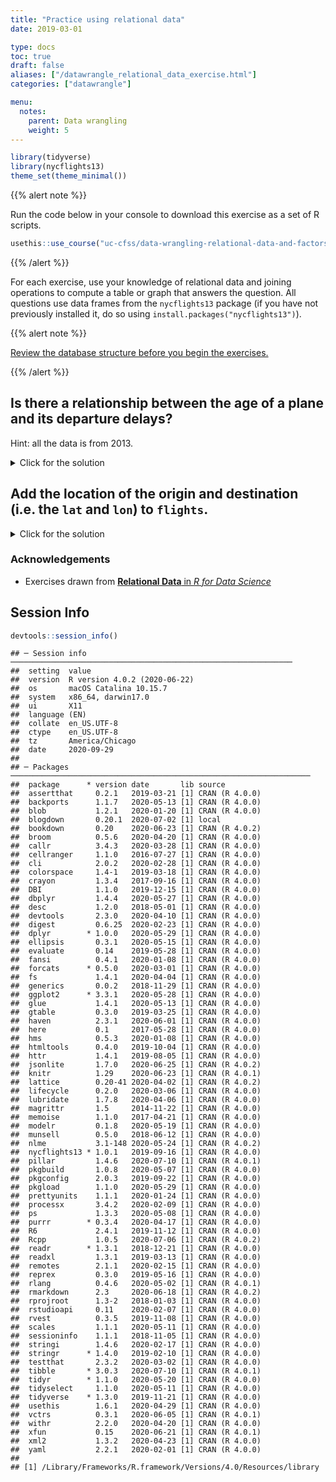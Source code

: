 ```yaml
---
title: "Practice using relational data"
date: 2019-03-01

type: docs
toc: true
draft: false
aliases: ["/datawrangle_relational_data_exercise.html"]
categories: ["datawrangle"]

menu:
  notes:
    parent: Data wrangling
    weight: 5
---
```





```r
library(tidyverse)
library(nycflights13)
theme_set(theme_minimal())
```

{{% alert note %}}

Run the code below in your console to download this exercise as a set of R scripts.

```r
usethis::use_course("uc-cfss/data-wrangling-relational-data-and-factors")
```

{{% /alert %}}

For each exercise, use your knowledge of relational data and joining operations to compute a table or graph that answers the question. All questions use data frames from the `nycflights13` package (if you have not previously installed it, do so using `install.packages("nycflights13")`).

{{% alert note %}}

[Review the database structure before you begin the exercises.](http://r4ds.had.co.nz/relational-data.html#nycflights13-relational)

{{% /alert %}}

## Is there a relationship between the age of a plane and its departure delays?

Hint: all the data is from 2013.

<details> 
  <summary>Click for the solution</summary>
  <p>
  
The first step is to calculate the age of each plane. To do that, use `planes` and the `age` variable:


```r
(plane_ages <- planes %>%
  mutate(age = 2013 - year) %>%
  select(tailnum, age))
```

```
## # A tibble: 3,322 x 2
##    tailnum   age
##    <chr>   <dbl>
##  1 N10156      9
##  2 N102UW     15
##  3 N103US     14
##  4 N104UW     14
##  5 N10575     11
##  6 N105UW     14
##  7 N107US     14
##  8 N108UW     14
##  9 N109UW     14
## 10 N110UW     14
## # … with 3,312 more rows
```

The best approach to answering this question is a visualization. There are several different types of visualizations you could implement (e.g. scatterplot with smoothing line, line graph of average delay by age). The important thing is that we need to combine `flights` with `plane_ages` to determine for each flight the age of the plane. This is another mutating join. The best choice is `inner_join()` as this will automatically remove any rows in `flights` where we don't have age data on the plane.


```r
# smoothing line
flights %>%
  inner_join(y = plane_ages) %>%
  ggplot(mapping = aes(x = age, y = dep_delay)) +
  geom_smooth()
```

```
## Joining, by = "tailnum"
```

```
## `geom_smooth()` using method = 'gam' and formula 'y ~ s(x, bs = "cs")'
```

```
## Warning: Removed 9374 rows containing non-finite values (stat_smooth).
```

<img src="/notes/relational-data-exercise_files/figure-html/age-delay-solution-1.png" width="672" />

```r
# line graph of average delay by age
flights %>%
  inner_join(y = plane_ages) %>%
  group_by(age) %>%
  summarise(delay = mean(dep_delay, na.rm = TRUE)) %>%
  ggplot(mapping = aes(x = age, y = delay)) +
  geom_point() +
  geom_line()
```

```
## Joining, by = "tailnum"
```

```
## Warning: Removed 1 rows containing missing values (geom_point).
```

```
## Warning: Removed 1 rows containing missing values (geom_path).
```

<img src="/notes/relational-data-exercise_files/figure-html/age-delay-solution-2.png" width="672" />

In this situation, `left_join()` could also be used because `ggplot()` and `mean(na.rm = TRUE)` drop missing values (remember that `left_join()` keeps all rows from `flights`, even if we don't have information on the plane).


```r
flights %>%
  left_join(y = plane_ages) %>%
  ggplot(mapping = aes(x = age, y = dep_delay)) +
  geom_smooth()
```

```
## Joining, by = "tailnum"
```

```
## `geom_smooth()` using method = 'gam' and formula 'y ~ s(x, bs = "cs")'
```

```
## Warning: Removed 61980 rows containing non-finite values (stat_smooth).
```

<img src="/notes/relational-data-exercise_files/figure-html/age-delay-leftjoin-1.png" width="672" />

```r
flights %>%
  left_join(y = plane_ages) %>%
  group_by(age) %>%
  summarise(delay = mean(dep_delay, na.rm = TRUE)) %>%
  ggplot(mapping = aes(x = age, y = delay)) +
  geom_point() +
  geom_line()
```

```
## Joining, by = "tailnum"
```

```
## Warning: Removed 2 rows containing missing values (geom_point).
```

```
## Warning: Removed 2 rows containing missing values (geom_path).
```

<img src="/notes/relational-data-exercise_files/figure-html/age-delay-leftjoin-2.png" width="672" />

The important takeaway is that departure delays do not appear to increase with plane age -- in fact they seem to decrease slightly (though with an expanding confidence interval). Care to think of a reason why this may be so?

  </p>
</details>

## Add the location of the origin and destination (i.e. the `lat` and `lon`) to `flights`.

<details> 
  <summary>Click for the solution</summary>
  <p>
  
This is a mutating join, and the basic function you need to use here is `left_join()`. We have to perform the joining operation twice since we want to create new variables based on both the destination airport and the origin airport. And because the name of the key variable differs between the data frames, we need to explicitly define how to join the data frames using the `by` argument:


```r
flights %>%
  left_join(y = airports, by = c(dest = "faa")) %>%
  left_join(y = airports, by = c(origin = "faa"))
```

```
## # A tibble: 336,776 x 33
##     year month   day dep_time sched_dep_time dep_delay arr_time
##    <int> <int> <int>    <int>          <int>     <dbl>    <int>
##  1  2013     1     1      517            515         2      830
##  2  2013     1     1      533            529         4      850
##  3  2013     1     1      542            540         2      923
##  4  2013     1     1      544            545        -1     1004
##  5  2013     1     1      554            600        -6      812
##  6  2013     1     1      554            558        -4      740
##  7  2013     1     1      555            600        -5      913
##  8  2013     1     1      557            600        -3      709
##  9  2013     1     1      557            600        -3      838
## 10  2013     1     1      558            600        -2      753
## # … with 336,766 more rows, and 26 more variables: sched_arr_time <int>,
## #   arr_delay <dbl>, carrier <chr>, flight <int>, tailnum <chr>,
## #   origin <chr>, dest <chr>, air_time <dbl>, distance <dbl>, hour <dbl>,
## #   minute <dbl>, time_hour <dttm>, name.x <chr>, lat.x <dbl>,
## #   lon.x <dbl>, alt.x <int>, tz.x <dbl>, dst.x <chr>, tzone.x <chr>,
## #   name.y <chr>, lat.y <dbl>, lon.y <dbl>, alt.y <int>, tz.y <dbl>,
## #   dst.y <chr>, tzone.y <chr>
```

Notice that with this approach, we are joining **all** of the columns in `airports`. The instructions just asked for latitude and longitude, so we can create a copy of `airports` that only includes the necessary variables (`lat` and `lon`, plus the primary key variable `faa`) and join `flights` to that data frame:


```r
airports_lite <- airports %>%
  select(faa, lat, lon)

flights %>%
  left_join(y = airports_lite, by = c(dest = "faa")) %>%
  left_join(y = airports_lite, by = c(origin = "faa"))
```

```
## # A tibble: 336,776 x 23
##     year month   day dep_time sched_dep_time dep_delay arr_time
##    <int> <int> <int>    <int>          <int>     <dbl>    <int>
##  1  2013     1     1      517            515         2      830
##  2  2013     1     1      533            529         4      850
##  3  2013     1     1      542            540         2      923
##  4  2013     1     1      544            545        -1     1004
##  5  2013     1     1      554            600        -6      812
##  6  2013     1     1      554            558        -4      740
##  7  2013     1     1      555            600        -5      913
##  8  2013     1     1      557            600        -3      709
##  9  2013     1     1      557            600        -3      838
## 10  2013     1     1      558            600        -2      753
## # … with 336,766 more rows, and 16 more variables: sched_arr_time <int>,
## #   arr_delay <dbl>, carrier <chr>, flight <int>, tailnum <chr>,
## #   origin <chr>, dest <chr>, air_time <dbl>, distance <dbl>, hour <dbl>,
## #   minute <dbl>, time_hour <dttm>, lat.x <dbl>, lon.x <dbl>, lat.y <dbl>,
## #   lon.y <dbl>
```

This is better, but now we have two sets of latitude and longitude variables in the data frame: one for the destination airport, and one for the origin airport. When we perform the second `left_join()` operation, to avoid duplicate variable names the function automatically adds generic `.x` and `.y` suffixes to the output to disambiguate them. This is nice, but we might want something more intuitive to explicitly identify which variables are associated with the destination vs. the origin. To do that, we override the default `suffix` argument with custom suffixes:


```r
airports_lite <- airports %>%
  select(faa, lat, lon)

flights %>%
  left_join(y = airports_lite, by = c(dest = "faa")) %>%
  left_join(y = airports_lite, by = c(origin = "faa"), suffix = c(".dest", ".origin"))
```

```
## # A tibble: 336,776 x 23
##     year month   day dep_time sched_dep_time dep_delay arr_time
##    <int> <int> <int>    <int>          <int>     <dbl>    <int>
##  1  2013     1     1      517            515         2      830
##  2  2013     1     1      533            529         4      850
##  3  2013     1     1      542            540         2      923
##  4  2013     1     1      544            545        -1     1004
##  5  2013     1     1      554            600        -6      812
##  6  2013     1     1      554            558        -4      740
##  7  2013     1     1      555            600        -5      913
##  8  2013     1     1      557            600        -3      709
##  9  2013     1     1      557            600        -3      838
## 10  2013     1     1      558            600        -2      753
## # … with 336,766 more rows, and 16 more variables: sched_arr_time <int>,
## #   arr_delay <dbl>, carrier <chr>, flight <int>, tailnum <chr>,
## #   origin <chr>, dest <chr>, air_time <dbl>, distance <dbl>, hour <dbl>,
## #   minute <dbl>, time_hour <dttm>, lat.dest <dbl>, lon.dest <dbl>,
## #   lat.origin <dbl>, lon.origin <dbl>
```

  </p>
</details>

### Acknowledgements

* Exercises drawn from [**Relational Data** in *R for Data Science*](http://r4ds.had.co.nz/relational-data.html)

## Session Info



```r
devtools::session_info()
```

```
## ─ Session info ───────────────────────────────────────────────────────────────
##  setting  value                       
##  version  R version 4.0.2 (2020-06-22)
##  os       macOS Catalina 10.15.7      
##  system   x86_64, darwin17.0          
##  ui       X11                         
##  language (EN)                        
##  collate  en_US.UTF-8                 
##  ctype    en_US.UTF-8                 
##  tz       America/Chicago             
##  date     2020-09-29                  
## 
## ─ Packages ───────────────────────────────────────────────────────────────────
##  package      * version date       lib source        
##  assertthat     0.2.1   2019-03-21 [1] CRAN (R 4.0.0)
##  backports      1.1.7   2020-05-13 [1] CRAN (R 4.0.0)
##  blob           1.2.1   2020-01-20 [1] CRAN (R 4.0.0)
##  blogdown       0.20.1  2020-07-02 [1] local         
##  bookdown       0.20    2020-06-23 [1] CRAN (R 4.0.2)
##  broom          0.5.6   2020-04-20 [1] CRAN (R 4.0.0)
##  callr          3.4.3   2020-03-28 [1] CRAN (R 4.0.0)
##  cellranger     1.1.0   2016-07-27 [1] CRAN (R 4.0.0)
##  cli            2.0.2   2020-02-28 [1] CRAN (R 4.0.0)
##  colorspace     1.4-1   2019-03-18 [1] CRAN (R 4.0.0)
##  crayon         1.3.4   2017-09-16 [1] CRAN (R 4.0.0)
##  DBI            1.1.0   2019-12-15 [1] CRAN (R 4.0.0)
##  dbplyr         1.4.4   2020-05-27 [1] CRAN (R 4.0.0)
##  desc           1.2.0   2018-05-01 [1] CRAN (R 4.0.0)
##  devtools       2.3.0   2020-04-10 [1] CRAN (R 4.0.0)
##  digest         0.6.25  2020-02-23 [1] CRAN (R 4.0.0)
##  dplyr        * 1.0.0   2020-05-29 [1] CRAN (R 4.0.0)
##  ellipsis       0.3.1   2020-05-15 [1] CRAN (R 4.0.0)
##  evaluate       0.14    2019-05-28 [1] CRAN (R 4.0.0)
##  fansi          0.4.1   2020-01-08 [1] CRAN (R 4.0.0)
##  forcats      * 0.5.0   2020-03-01 [1] CRAN (R 4.0.0)
##  fs             1.4.1   2020-04-04 [1] CRAN (R 4.0.0)
##  generics       0.0.2   2018-11-29 [1] CRAN (R 4.0.0)
##  ggplot2      * 3.3.1   2020-05-28 [1] CRAN (R 4.0.0)
##  glue           1.4.1   2020-05-13 [1] CRAN (R 4.0.0)
##  gtable         0.3.0   2019-03-25 [1] CRAN (R 4.0.0)
##  haven          2.3.1   2020-06-01 [1] CRAN (R 4.0.0)
##  here           0.1     2017-05-28 [1] CRAN (R 4.0.0)
##  hms            0.5.3   2020-01-08 [1] CRAN (R 4.0.0)
##  htmltools      0.4.0   2019-10-04 [1] CRAN (R 4.0.0)
##  httr           1.4.1   2019-08-05 [1] CRAN (R 4.0.0)
##  jsonlite       1.7.0   2020-06-25 [1] CRAN (R 4.0.2)
##  knitr          1.29    2020-06-23 [1] CRAN (R 4.0.1)
##  lattice        0.20-41 2020-04-02 [1] CRAN (R 4.0.2)
##  lifecycle      0.2.0   2020-03-06 [1] CRAN (R 4.0.0)
##  lubridate      1.7.8   2020-04-06 [1] CRAN (R 4.0.0)
##  magrittr       1.5     2014-11-22 [1] CRAN (R 4.0.0)
##  memoise        1.1.0   2017-04-21 [1] CRAN (R 4.0.0)
##  modelr         0.1.8   2020-05-19 [1] CRAN (R 4.0.0)
##  munsell        0.5.0   2018-06-12 [1] CRAN (R 4.0.0)
##  nlme           3.1-148 2020-05-24 [1] CRAN (R 4.0.2)
##  nycflights13 * 1.0.1   2019-09-16 [1] CRAN (R 4.0.0)
##  pillar         1.4.6   2020-07-10 [1] CRAN (R 4.0.1)
##  pkgbuild       1.0.8   2020-05-07 [1] CRAN (R 4.0.0)
##  pkgconfig      2.0.3   2019-09-22 [1] CRAN (R 4.0.0)
##  pkgload        1.1.0   2020-05-29 [1] CRAN (R 4.0.0)
##  prettyunits    1.1.1   2020-01-24 [1] CRAN (R 4.0.0)
##  processx       3.4.2   2020-02-09 [1] CRAN (R 4.0.0)
##  ps             1.3.3   2020-05-08 [1] CRAN (R 4.0.0)
##  purrr        * 0.3.4   2020-04-17 [1] CRAN (R 4.0.0)
##  R6             2.4.1   2019-11-12 [1] CRAN (R 4.0.0)
##  Rcpp           1.0.5   2020-07-06 [1] CRAN (R 4.0.2)
##  readr        * 1.3.1   2018-12-21 [1] CRAN (R 4.0.0)
##  readxl         1.3.1   2019-03-13 [1] CRAN (R 4.0.0)
##  remotes        2.1.1   2020-02-15 [1] CRAN (R 4.0.0)
##  reprex         0.3.0   2019-05-16 [1] CRAN (R 4.0.0)
##  rlang          0.4.6   2020-05-02 [1] CRAN (R 4.0.1)
##  rmarkdown      2.3     2020-06-18 [1] CRAN (R 4.0.2)
##  rprojroot      1.3-2   2018-01-03 [1] CRAN (R 4.0.0)
##  rstudioapi     0.11    2020-02-07 [1] CRAN (R 4.0.0)
##  rvest          0.3.5   2019-11-08 [1] CRAN (R 4.0.0)
##  scales         1.1.1   2020-05-11 [1] CRAN (R 4.0.0)
##  sessioninfo    1.1.1   2018-11-05 [1] CRAN (R 4.0.0)
##  stringi        1.4.6   2020-02-17 [1] CRAN (R 4.0.0)
##  stringr      * 1.4.0   2019-02-10 [1] CRAN (R 4.0.0)
##  testthat       2.3.2   2020-03-02 [1] CRAN (R 4.0.0)
##  tibble       * 3.0.3   2020-07-10 [1] CRAN (R 4.0.1)
##  tidyr        * 1.1.0   2020-05-20 [1] CRAN (R 4.0.0)
##  tidyselect     1.1.0   2020-05-11 [1] CRAN (R 4.0.0)
##  tidyverse    * 1.3.0   2019-11-21 [1] CRAN (R 4.0.0)
##  usethis        1.6.1   2020-04-29 [1] CRAN (R 4.0.0)
##  vctrs          0.3.1   2020-06-05 [1] CRAN (R 4.0.1)
##  withr          2.2.0   2020-04-20 [1] CRAN (R 4.0.0)
##  xfun           0.15    2020-06-21 [1] CRAN (R 4.0.1)
##  xml2           1.3.2   2020-04-23 [1] CRAN (R 4.0.0)
##  yaml           2.2.1   2020-02-01 [1] CRAN (R 4.0.0)
## 
## [1] /Library/Frameworks/R.framework/Versions/4.0/Resources/library
```
